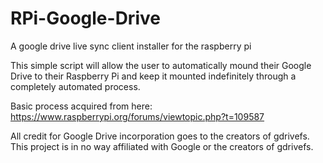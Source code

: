 # RPi-Google-Drive
A google drive live sync client installer for the raspberry pi

This simple script will allow the user to automatically mound their Google Drive to their Raspberry Pi and keep it mounted indefinitely through a completely automated process.

Basic process acquired from here: https://www.raspberrypi.org/forums/viewtopic.php?t=109587

All credit for Google Drive incorporation goes to the creators of gdrivefs. This project is in no way affiliated with Google or the creators of gdrivefs.
